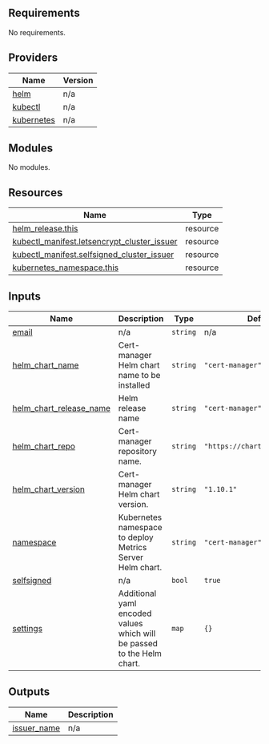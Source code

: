 <!-- BEGIN_TF_DOCS -->
## Requirements

No requirements.

## Providers

| Name | Version |
|------|---------|
| <a name="provider_helm"></a> [helm](#provider\_helm) | n/a |
| <a name="provider_kubectl"></a> [kubectl](#provider\_kubectl) | n/a |
| <a name="provider_kubernetes"></a> [kubernetes](#provider\_kubernetes) | n/a |

## Modules

No modules.

## Resources

| Name | Type |
|------|------|
| [helm_release.this](https://registry.terraform.io/providers/hashicorp/helm/latest/docs/resources/release) | resource |
| [kubectl_manifest.letsencrypt_cluster_issuer](https://registry.terraform.io/providers/gavinbunney/kubectl/latest/docs/resources/manifest) | resource |
| [kubectl_manifest.selfsigned_cluster_issuer](https://registry.terraform.io/providers/gavinbunney/kubectl/latest/docs/resources/manifest) | resource |
| [kubernetes_namespace.this](https://registry.terraform.io/providers/hashicorp/kubernetes/latest/docs/resources/namespace) | resource |

## Inputs

| Name | Description | Type | Default | Required |
|------|-------------|------|---------|:--------:|
| <a name="input_email"></a> [email](#input\_email) | n/a | `string` | n/a | yes |
| <a name="input_helm_chart_name"></a> [helm\_chart\_name](#input\_helm\_chart\_name) | Cert-manager Helm chart name to be installed | `string` | `"cert-manager"` | no |
| <a name="input_helm_chart_release_name"></a> [helm\_chart\_release\_name](#input\_helm\_chart\_release\_name) | Helm release name | `string` | `"cert-manager"` | no |
| <a name="input_helm_chart_repo"></a> [helm\_chart\_repo](#input\_helm\_chart\_repo) | Cert-manager repository name. | `string` | `"https://charts.jetstack.io"` | no |
| <a name="input_helm_chart_version"></a> [helm\_chart\_version](#input\_helm\_chart\_version) | Cert-manager Helm chart version. | `string` | `"1.10.1"` | no |
| <a name="input_namespace"></a> [namespace](#input\_namespace) | Kubernetes namespace to deploy Metrics Server Helm chart. | `string` | `"cert-manager"` | no |
| <a name="input_selfsigned"></a> [selfsigned](#input\_selfsigned) | n/a | `bool` | `true` | no |
| <a name="input_settings"></a> [settings](#input\_settings) | Additional yaml encoded values which will be passed to the Helm chart. | `map` | `{}` | no |

## Outputs

| Name | Description |
|------|-------------|
| <a name="output_issuer_name"></a> [issuer\_name](#output\_issuer\_name) | n/a |
<!-- END_TF_DOCS -->